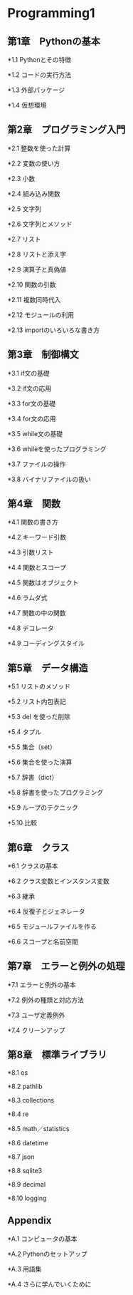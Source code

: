 # Programming1

## 第1章　Pythonの基本

*1.1 Pythonとその特徴

*1.2 コードの実行方法

*1.3 外部パッケージ

*1.4 仮想環境

## 第2章　プログラミング入門

*2.1 整数を使った計算

*2.2 変数の使い方

*2.3 小数

*2.4 組み込み関数

*2.5 文字列

*2.6 文字列とメソッド

*2.7 リスト

*2.8 リストと添え字

*2.9 演算子と真偽値

*2.10 関数の引数

*2.11 複数同時代入

*2.12 モジュールの利用

*2.13 importのいろいろな書き方

## 第3章　制御構文

*3.1 if文の基礎

*3.2 if文の応用

*3.3 for文の基礎

*3.4 for文の応用

*3.5 while文の基礎

*3.6 whileを使ったプログラミング

*3.7 ファイルの操作

*3.8 バイナリファイルの扱い

## 第4章　関数

*4.1 関数の書き方

*4.2 キーワード引数

*4.3 引数リスト

*4.4 関数とスコープ

*4.5 関数はオブジェクト

*4.6 ラムダ式

*4.7 関数の中の関数

*4.8 デコレータ

*4.9 コーディングスタイル

## 第5章　データ構造

*5.1 リストのメソッド

*5.2 リスト内包表記

*5.3 del を使った削除

*5.4 タプル

*5.5 集合（set）

*5.6 集合を使った演算

*5.7 辞書（dict）

*5.8 辞書を使ったプログラミング

*5.9 ループのテクニック

*5.10 比較

## 第6章　クラス

*6.1 クラスの基本

*6.2 クラス変数とインスタンス変数

*6.3 継承

*6.4 反復子とジェネレータ

*6.5 モジュールファイルを作る

*6.6 スコープと名前空間

## 第7章　エラーと例外の処理

*7.1 エラーと例外の基本

*7.2 例外の種類と対応方法

*7.3 ユーザ定義例外

*7.4 クリーンアップ

## 第8章　標準ライブラリ

*8.1 os

*8.2 pathlib

*8.3 collections

*8.4 re

*8.5 math／statistics

*8.6 datetime

*8.7 json

*8.8 sqlite3

*8.9 decimal

*8.10 logging

## Appendix

*A.1 コンピュータの基本

*A.2 Pythonのセットアップ

*A.3 用語集

*A.4 さらに学んでいくために
